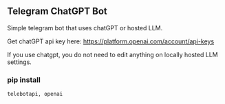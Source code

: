## Telegram ChatGPT Bot
Simple telegram bot that uses chatGPT or hosted LLM.

Get chatGPT api key here: https://platform.openai.com/account/api-keys

If you use chatgpt, you do not need to edit anything on locally hosted LLM settings.


### pip install

```
telebotapi, openai

```
